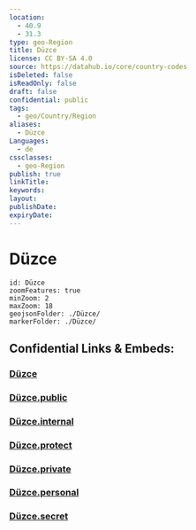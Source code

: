 ```yaml
---
location:
  - 40.9
  - 31.3
type: geo-Region
title: Düzce
license: CC BY-SA 4.0
source: https://datahub.io/core/country-codes
isDeleted: false
isReadOnly: false
draft: false
confidential: public
tags:
  - geo/Country/Region
aliases:
  - Düzce
Languages:
  - de
cssclasses:
  - geo-Region
publish: true
linkTitle:
keywords:
layout:
publishDate:
expiryDate:
---
```


# Düzce

```leaflet
id: Düzce
zoomFeatures: true 
minZoom: 2 
maxZoom: 18
geojsonFolder: ./Düzce/
markerFolder: ./Düzce/
```


## Confidential Links & Embeds: 

### [Düzce](/_Standards/Earth/Continent/Europe/Europe~East/Turkey/Provinces~Turkey/Düzce.md) 

### [Düzce.public](/_public/Earth/Continent/Europe/Europe~East/Turkey/Provinces~Turkey/Düzce.public.md) 

### [Düzce.internal](/_internal/Earth/Continent/Europe/Europe~East/Turkey/Provinces~Turkey/Düzce.internal.md) 

### [Düzce.protect](/_protect/Earth/Continent/Europe/Europe~East/Turkey/Provinces~Turkey/Düzce.protect.md) 

### [Düzce.private](/_private/Earth/Continent/Europe/Europe~East/Turkey/Provinces~Turkey/Düzce.private.md) 

### [Düzce.personal](/_personal/Earth/Continent/Europe/Europe~East/Turkey/Provinces~Turkey/Düzce.personal.md) 

### [Düzce.secret](/_secret/Earth/Continent/Europe/Europe~East/Turkey/Provinces~Turkey/Düzce.secret.md)


